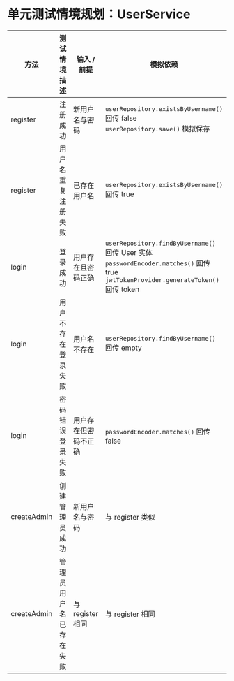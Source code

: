 # 单元测试情境规划：UserService

| 方法          | 测试情境描述            | 输入 / 前提                              | 模拟依赖                        | 预期行为断言                                  |
|---------------|-------------------------|------------------------------------------|----------------------------------|-----------------------------------------------|
| register      | 注册成功                | 新用户名与密码                            | `userRepository.existsByUsername()` 回传 false<br>`userRepository.save()` 模拟保存 | 回传 "注册成功"                                |
| register      | 用户名重复注册失败      | 已存在用户名                              | `userRepository.existsByUsername()` 回传 true | 抛出 RuntimeException("用户名已存在")         |
| login         | 登录成功                | 用户存在且密码正确                        | `userRepository.findByUsername()` 回传 User 实体<br>`passwordEncoder.matches()` 回传 true<br>`jwtTokenProvider.generateToken()` 回传 token | 回传 `AuthResponse(token)`                    |
| login         | 用户不存在登录失败      | 用户名不存在                              | `userRepository.findByUsername()` 回传 empty | 抛出 RuntimeException("用户不存在")           |
| login         | 密码错误登录失败        | 用户存在但密码不正确                      | `passwordEncoder.matches()` 回传 false       | 抛出 RuntimeException("密码错误")             |
| createAdmin   | 创建管理员成功          | 新用户名与密码                            | 与 register 类似                         | 回传 "管理员创建成功"                          |
| createAdmin   | 管理员用户名已存在失败  | 与 register 相同                          | 与 register 相同                         | 抛出 RuntimeException("用户名已存在")         |
